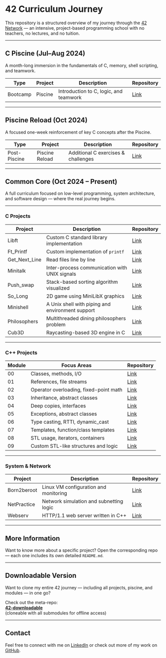 # 42 Curriculum Journey

This repository is a structured overview of my journey through the [42 Network](https://42.fr/en/homepage/) — an intensive, project-based programming school with no teachers, no lectures, and no tuition.

---

## C Piscine (Jul–Aug 2024)

A month-long immersion in the fundamentals of C, memory, shell scripting, and teamwork.

| Type     | Project  | Description                             | Repository                                      |
|----------|----------|-----------------------------------------|-------------------------------------------|
| Bootcamp | Piscine  | Introduction to C, logic, and teamwork | [Link](https://github.com/42-joaorodrigues/C_Piscine) |

---

## Piscine Reload (Oct 2024)

A focused one-week reinforcement of key C concepts after the Piscine.  

| Type        | Project         | Description                            | Repository                                         |
|-------------|------------------|----------------------------------------|----------------------------------------------|
| Post-Piscine | Piscine Reload | Additional C exercises & challenges    | [Link](https://github.com/42-joaorodrigues/C_Piscine_Reload) |

---

## Common Core (Oct 2024 – Present)

A full curriculum focused on low-level programming, system architecture, and software design — where the real journey begins.

---

### C Projects

| Project           | Description                                     | Repository |
|------------------|-------------------------------------------------|------------|
| Libft            | Custom C standard library implementation        | [Link](https://github.com/42-joaorodrigues/Libft) |
| Ft_Printf        | Custom implementation of `printf`               | [Link](https://github.com/42-joaorodrigues/Ft_Printf) |
| Get_Next_Line    | Read files line by line                         | [Link](https://github.com/42-joaorodrigues/Get_Next_line) |
| Minitalk         | Inter-process communication with UNIX signals   | [Link](https://github.com/42-joaorodrigues/Minitalk) |
| Push_swap        | Stack-based sorting algorithm visualized        | [Link](https://github.com/42-joaorodrigues/Push_Swap) |
| So_Long          | 2D game using MiniLibX graphics                  | [Link](https://github.com/42-joaorodrigues/So_Long) |
| Minishell        | A Unix shell with piping and environment support| [Link](https://github.com/42-joaorodrigues/Minishell) |
| Philosophers     | Multithreaded dining philosophers problem        | [Link](https://github.com/42-joaorodrigues/Philosophers) |
| Cub3D            | Raycasting-based 3D engine in C                 | [Link](https://github.com/42-joaorodrigues/Cub3D) |

---

### C++ Projects

| Module  | Focus Areas                            | Repository |
|---------|----------------------------------------|------------|
| 00      | Classes, methods, I/O                  | [Link](https://github.com/42-joaorodrigues/Cpp00) |
| 01      | References, file streams               | [Link](https://github.com/42-joaorodrigues/Cpp01) |
| 02      | Operator overloading, fixed-point math | [Link](https://github.com/42-joaorodrigues/Cpp02) |
| 03      | Inheritance, abstract classes          | [Link](https://github.com/42-joaorodrigues/Cpp03) |
| 04      | Deep copies, interfaces                | [Link](https://github.com/42-joaorodrigues/Cpp04) |
| 05      | Exceptions, abstract classes                     | [Link](https://github.com/42-joaorodrigues/Cpp05) |
| 06      | Type casting, RTTI, dynamic_cast                 | [Link](https://github.com/42-joaorodrigues/Cpp06) |
| 07      | Templates, function/class templates              | [Link](https://github.com/42-joaorodrigues/Cpp07) |
| 08      | STL usage, iterators, containers                 | [Link](https://github.com/42-joaorodrigues/Cpp08) |
| 09      | Custom STL-like structures and logic             | [Link](https://github.com/42-joaorodrigues/Cpp09) |

---

### System & Network

| Project           | Description                                     | Repository |
|------------------|-------------------------------------------------|------------|
| Born2beroot      | Linux VM configuration and monitoring           | [Link](https://github.com/42-joaorodrigues/Born2beroot) |
| NetPractice       | Network simulation and subnetting logic         | [Link](https://github.com/42-joaorodrigues/NetPractice) |
| Webserv           | HTTP/1.1 web server written in C++             | [Link](https://github.com/42-joaorodrigues/Webserv) |

---

## More Information

Want to know more about a specific project? Open the corresponding repo — each one includes its own detailed `README.md`.

---

## Downloadable Version

Want to clone my entire 42 journey — including all projects, piscine, and modules — in one go?

Check out the meta-repo:  
**[42-downloadable](https://github.com/42-joaorodrigues/42-downloadable)**  
(cloneable with all submodules for offline access)

---

## Contact

Feel free to connect with me on [LinkedIn](https://www.linkedin.com/in/injoaorodrigues) or check out more of my work on [GitHub](https://github.com/ghjoaorodrigues).
